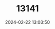 ---
title: "13141"
category: "Nesonycteris fardoulisi"
draft: false
date: 2024-02-22 13:03:50
languages:
  English: ["Fardoulis's Blossom Bat"]
---